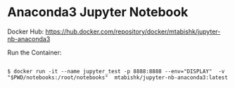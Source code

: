 # Anaconda3 Jupyter Notebook

Docker Hub: https://hub.docker.com/repository/docker/mtabishk/jupyter-nb-anaconda3

Run the Container:
```

$ docker run -it --name jupyter_test -p 8888:8888 --env="DISPLAY"  -v "$PWD/notebooks:/root/notebooks"  mtabishk/jupyter-nb-anaconda3:latest

```
